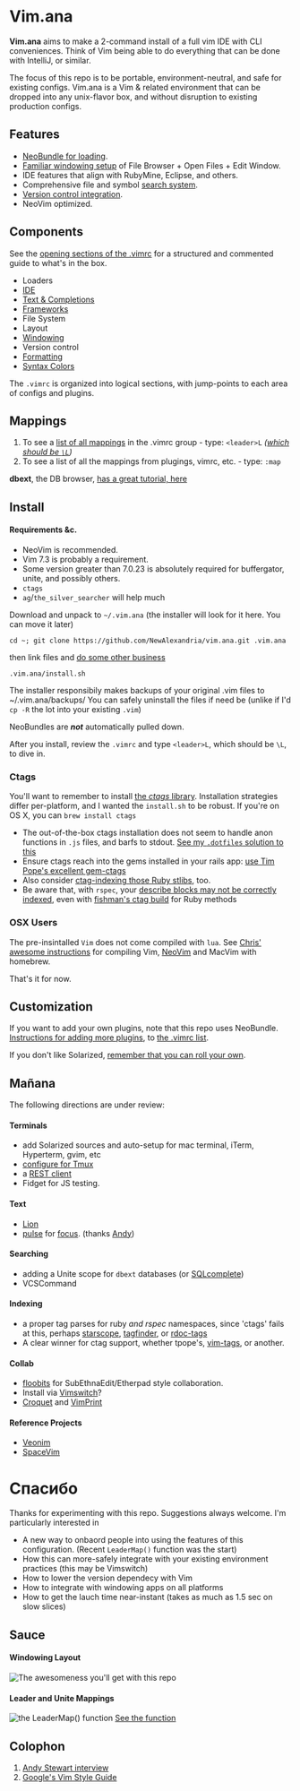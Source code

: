 # Vim.ana #

**Vim.ana** aims to make a 2-command install of a full vim IDE with CLI conveniences.  Think of Vim being able to do everything that can be done with IntelliJ, or similar.  

The focus of this repo is to be portable, environment-neutral, and safe for existing configs.  Vim.ana is a Vim & related environment that can be dropped into any unix-flavor box, and without disruption to existing production configs.

## Features ##
* [NeoBundle for loading](https://github.com/NewAlexandria/vim.ana/blob/master/.vimrc#L21-L24).
* [Familiar windowing setup](https://github.com/NewAlexandria/vim.ana/blob/master/.vim/plugin/windowing.rc.vim#L51-L70) of File Browser + Open Files + Edit Window.
* IDE features that align with RubyMine, Eclipse, and others.
* Comprehensive file and symbol [search system](https://github.com/NewAlexandria/vim.ana/blob/master/.vim/plugin/movements.rc.vim#L37).
* [Version control integration](https://github.com/NewAlexandria/vim.ana/blob/master/.vimrc#L96-L101).
* NeoVim optimized.


## Components ##

See the [opening sections of the .vimrc](https://github.com/NewAlexandria/vim.ana/blob/master/.vimrc#L25-L112) for a structured and commented guide to what's in the box.

* Loaders
* [IDE](https://github.com/NewAlexandria/vim.ana/blob/master/.vim/plugin/ide.rc.vim)
* [Text & Completions](https://github.com/NewAlexandria/vim.ana/blob/master/.vim/plugin/text_formatting.rc.vim)
* [Frameworks](https://github.com/NewAlexandria/vim.ana/blob/master/.vim/plugin/movements.rc.vim)
* File System
* Layout
* [Windowing](https://github.com/NewAlexandria/vim.ana/blob/master/.vim/plugin/windowing.rc.vim)
* Version control
* [Formatting](https://github.com/NewAlexandria/vim.ana/blob/master/.vim/plugin/file_types.rc.vim)
* [Syntax Colors](https://github.com/NewAlexandria/vim.ana/blob/master/.vim/plugin/syntax.rc.vim)

The `.vimrc` is organized into logical sections, with jump-points to each area of configs and plugins.

## Mappings ##

1. To see a [list of all mappings](https://github.com/NewAlexandria/vim.ana#leader-and-unite-mappings) in the .vimrc group - type: `<leader>L` *([which should be `\L`](https://github.com/NewAlexandria/vim.ana/blob/master/.vim/plugin/ide.rc.vim#L89-L103))*
2. To see a list of all the mappings from plugings, vimrc, etc. - type: `:map`

**dbext**, the DB browser, [has a great tutorial, here](http://mutelight.org/dbext-the-last-sql-client-youll-ever-need)


## Install ##
#### Requirements &c.
* NeoVim is recommended.  
* Vim 7.3 is probably a requirement.  
* Some version greater than 7.0.23 is absolutely required for buffergator, unite, and possibly others.
* `ctags`
* `ag`/`the_silver_searcher` will help much

Download and unpack to `~/.vim.ana` (the installer will look for it here. You can move it later)

` cd ~; git clone https://github.com/NewAlexandria/vim.ana.git .vim.ana `

then link files and [do some other business](https://github.com/NewAlexandria/vim.ana/blob/master/install.sh)

` .vim.ana/install.sh `

The installer responsibily makes backups of your original .vim files to ~/.vim.ana/backups/  You can safely uninstall the files if need be (unlike if I'd `cp -R` the lot into your existing `.vim`)

NeoBundles are ***not*** automatically pulled down.

After you install, review the `.vimrc` and type  `<leader>L`, which should be `\L`, to dive in.


### Ctags ###

You'll want to remember to install [the *ctags* library](http://ctags.sourceforge.net/).  Installation strategies differ per-platform, and I wanted the `install.sh` to be robust.  If you're on OS X, you can ``brew install ctags``

* The out-of-the-box ctags installation does not seem to handle anon functions in `.js` files, and barfs to stdout.  [See my `.dotfiles` solution to this](https://github.com/NewAlexandria/dotfiles/blob/master/ctags)
* Ensure ctags reach into the gems installed in your rails app: [use Tim Pope's excellent gem-ctags](https://github.com/tpope/gem-ctags#installation)
* Also consider [ctag-indexing those Ruby stlibs](https://github.com/tpope/rbenv-ctags#installation), too.
* Be aware that, with `rspec`, your [describe blocks may not be correctly indexed](https://github.com/fishman/ctags/issues/11), even with [fishman's ctag build](https://github.com/fishman/ctags) for Ruby methods


### OSX Users ###

The pre-insintalled `Vim` does not come compiled with `lua`.  See [Chris' awesome instructions](http://www.codeography.com/2013/06/11/install-macvim-with-lua-support.html) for compiling Vim, [NeoVim](https://github.com/neovim/homebrew-neovim/blob/master/README.md) and MacVim with homebrew.

That's it for now.

## Customization ##

If you want to add your own plugins, note that this repo uses NeoBundle.  [Instructions for adding more plugins](https://github.com/Shougo/neobundle.vim#2-install-configured-bundles), to [the .vimrc list](https://github.com/NewAlexandria/vim.ana/blob/master/.vimrc).

If you don't like Solarized, [remember that you can roll your own](http://mswift42.github.io/themecreator/).


## Mañana ##

The following directions are under review:

#### Terminals
- add Solarized sources and auto-setup for mac terminal, iTerm, Hyperterm, gvim, etc
- [configure for Tmux](http://tilvim.com/2014/07/30/tmux-and-vim.html)
- a [REST client](https://github.com/diepm/vim-rest-console)
- Fidget for JS testing.

#### Text
- [Lion](https://github.com/tommcdo/vim-lion)
- [pulse](https://github.com/airblade/dotvim/blob/dd5d7737e39aad5e24c1a4a8c0d115ff2ae7b488/vimrc#L294-L310) for [focus](https://github.com/airblade/vim-gitgutter/blob/e884a0e26dcce8d86c95c13fb3305fe065815eaf/plugin/gitgutter.vim#L179). (thanks [Andy](https://github.com/airblade))

#### Searching
- adding a Unite scope for `dbext` databases (or [SQLcomplete](https://github.com/vim-scripts/SQLComplete.vim))
- VCSCommand

#### Indexing
- a proper tag parses for ruby *and rspec* namespaces, since 'ctags' fails at this, perhaps [starscope](https://github.com/eapache/starscope/blob/master/doc/USER_GUIDE.md),  [tagfinder](http://andrewradev.com/2011/10/15/vim-and-ctags-finding-tag-definitions/), or [rdoc-tags](https://github.com/rdoc/rdoc-tags)
- A clear winner for ctag support, whether tpope's, [vim-tags](https://github.com/szw/vim-tags), or another.

#### Collab
- [floobits](https://github.com/Floobits/floobits-neovim) for SubEthnaEdit/Etherpad style collaboration.
- Install via [Vimswitch](https://priomsrb.github.io/vimswitch/)?
- [Croquet](http://www.drbunsen.org/vim-croquet/) and [VimPrint](http://vimcasts.org/blog/2013/05/vimprint---a-vim-keystroke-parser/)

#### Reference Projects

* [Veonim](https://github.com/veonim/veonim)
* [SpaceVim](https://spacevim.org/quick-start-guide/)

# Спасибо #

Thanks for experimenting with this repo.  Suggestions always welcome. I'm particularly interested in 

* A new way to onbaord people into using the features of this configuration. (Recent `LeaderMap()` function was the start)
* How this can more-safely integrate with your existing environment practices (this may be Vimswitch)
* How to lower the version dependecy with Vim
* How to integrate with windowing apps on all platforms
* How to get the lauch time near-instant (takes as much as 1.5 sec on slow slices)

## Sauce ##

#### Windowing Layout
![The awesomeness you'll get with this repo](http://imgur.com/At3ku1l.jpg)

#### Leader and Unite Mappings
![the LeaderMap() function](http://i.imgur.com/4InDFSt.png)
[See the function](https://github.com/NewAlexandria/vim.ana/blob/master/.vim/plugin/ide.rc.vim#L51)

## Colophon
1. [Andy Stewart interview](http://howivim.com/2016/andy-stewart/)
1. [Google's Vim Style Guide](https://google.github.io/styleguide/vimscriptguide.xml)